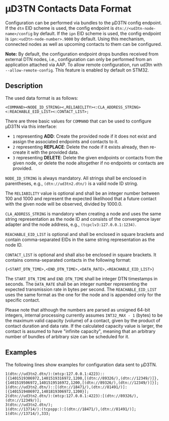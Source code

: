 # µD3TN Contacts Data Format

Configuration can be performed via bundles to the µD3TN config endpoint.
If the `dtn` EID scheme is used, the config endpoint is `dtn://<ud3tn-node-name>/config` by default. If the `ipn` EID scheme is used, the config endpoint is `ipn:<ud3tn-node-number>.9000` by default.
Using this mechanism, connected nodes as well as upcoming contacts to them can be configured.

**Note:** By default, the configuration endpoint drops bundles received from external DTN nodes, i.e., configuration can only be performed from an application attached via AAP.
To allow remote configuration, run ud3tn with `--allow-remote-config`. This feature is enabled by default on STM32.

## Description

The used data format is as follows:

```
<COMMAND><NODE_ID_STRING><,RELIABILITY><:CLA_ADDRESS_STRING><:REACHABLE_EID_LIST><:CONTACT_LIST>;
```

There are three basic values for `COMMAND` that can be used to configure µD3TN via this interface:
  * `1` representing **ADD**: Create the provided node if it does not exist and assign the associated endpoints and contacts to it.
  * `2` representing **REPLACE**: Delete the node if it exists already, then re-create it with the provided data.
  * `3` representing **DELETE**: Delete the given endpoints or contacts from the given node, or delete the node altogether if no endpoints or contacts are provided.

`NODE_ID_STRING` is always mandatory. All strings shall be enclosed in parentheses, e.g., `(dtn://ud3tn2.dtn/)` is a valid node ID string.

The `RELIABILITY` value is optional and shall be an integer number between 100 and 1000 and represent the expected likelihood that a future contact with the given node will be observed, divided by 1000.0.

`CLA_ADDRESS_STRING` is mandatory when creating a node and uses the same string representation as the node ID and consists of the convergence layer adapter and the node address, e.g., `(tcpclv3:127.0.0.1:1234)`.

`REACHABLE_EID_LIST` is optional and shall be enclosed in square brackets and contain comma-separated EIDs in the same string representation as the node ID.

`CONTACT_LIST` is optional and shall also be enclosed in square brackets. It contains comma-separated contacts in the following format:

```
{<START_DTN_TIME>,<END_DTN_TIME>,<DATA_RATE>,<REACHABLE_EID_LIST>}
```

The `START_DTN_TIME` and `END_DTN_TIME` shall be integer DTN timestamps in seconds. The `DATA_RATE` shall be an integer number representing the expected transmission rate in bytes per second. The `REACHABLE_EID_LIST` uses the same format as the one for the node and is appended only for the specific contact.

Please note that although the numbers are parsed as unsigned 64-bit integers, internal processing currently assumes `INT32_MAX - 1` (bytes) to be the maximum valid capacity (volume) of a contact, given by the product of contact duration and data rate. If the calculated capacity value is larger, the contact is assumed to have "infinite capacity", meaning that an arbitrary number of bundles of arbitrary size can be scheduled for it.

## Examples

The following lines show examples for configuration data sent to µD3TN.

```
1(dtn://ud3tn2.dtn/):(mtcp:127.0.0.1:4223)::[{1401519306972,1401519316972,1200,[(dtn://89326/),(dtn://12349/)]},{1401519506972,1401519516972,1200,[(dtn://89326/),(dtn://12349/)]}];
1(dtn://ud3tn2.dtn/)::[(dtn://18471/),(dtn://81491/)]:[{1401519406972,1401819306972,1200}];
2(dtn://ud3tn2.dtn/):(mtcp:127.0.0.1:4223):[(dtn://89326/),(dtn://12349/)];
3(dtn://ud3tn2.dtn/);
1(dtn://13714/):(tcpspp:):[(dtn://18471/),(dtn://81491/)];
1(dtn://13714/),333;
```
